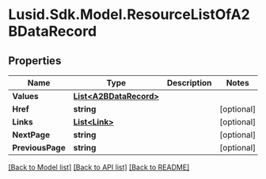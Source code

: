 
# Lusid.Sdk.Model.ResourceListOfA2BDataRecord

## Properties

Name | Type | Description | Notes
------------ | ------------- | ------------- | -------------
**Values** | [**List&lt;A2BDataRecord&gt;**](A2BDataRecord.md) |  | 
**Href** | **string** |  | [optional] 
**Links** | [**List&lt;Link&gt;**](Link.md) |  | [optional] 
**NextPage** | **string** |  | [optional] 
**PreviousPage** | **string** |  | [optional] 

[[Back to Model list]](../README.md#documentation-for-models)
[[Back to API list]](../README.md#documentation-for-api-endpoints)
[[Back to README]](../README.md)

